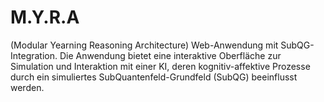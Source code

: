 # M.Y.R.A
(Modular Yearning Reasoning Architecture) Web-Anwendung mit SubQG-Integration. Die Anwendung bietet eine interaktive Oberfläche zur Simulation und Interaktion mit einer KI, deren kognitiv-affektive Prozesse durch ein simuliertes SubQuantenfeld-Grundfeld (SubQG) beeinflusst werden.
